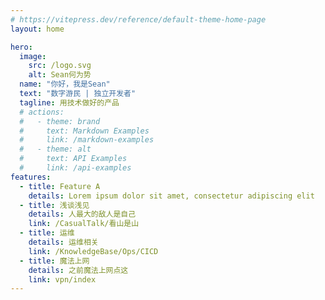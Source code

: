 ```yaml
---
# https://vitepress.dev/reference/default-theme-home-page
layout: home

hero:
  image:
    src: /logo.svg
    alt: Sean何为势
  name: "你好，我是Sean"
  text: "数字游民 | 独立开发者"
  tagline: 用技术做好的产品
  # actions:
  #   - theme: brand
  #     text: Markdown Examples
  #     link: /markdown-examples
  #   - theme: alt
  #     text: API Examples
  #     link: /api-examples
features:
  - title: Feature A
    details: Lorem ipsum dolor sit amet, consectetur adipiscing elit
  - title: 浅谈浅见
    details: 人最大的敌人是自己
    link: /CasualTalk/看山是山
  - title: 运维
    details: 运维相关
    link: /KnowledgeBase/Ops/CICD
  - title: 魔法上网
    details: 之前魔法上网点这
    link: vpn/index
---
```


<!-- <div class="freestyle" style="color: red; font-size: 24px;">这是个有style的随便写点</div> -->
